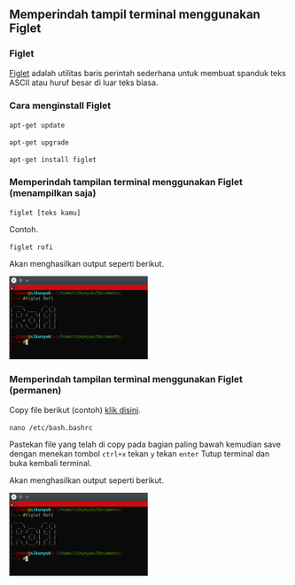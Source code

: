 <h2>Memperindah tampil terminal menggunakan Figlet</h2>
<h3>Figlet</h3>
<p><a href="http://www.figlet.org/">Figlet</a> adalah utilitas baris perintah sederhana untuk membuat spanduk teks ASCII atau huruf besar di luar teks biasa.</p>
<h3>Cara menginstall Figlet</h3>
<p><code>apt-get update</code></p>
<p><code>apt-get upgrade</code></p>
<p><code>apt-get install figlet</code></p>
<h3>Memperindah tampilan terminal menggunakan Figlet (menampilkan saja)</h3>
<p><code>figlet [teks kamu]</code></p>
<p>Contoh.</p>
<p><code>figlet rofi</code></p>
<p>Akan menghasilkan output seperti berikut.</p>
<img src="https://github.com/rofisikunyuk/Figlet/blob/main/Screenshot/20220206_170522.jpg" width="250" height="150">
<h3>Memperindah tampilan terminal menggunakan Figlet (permanen)</h3>
<p>Copy file berikut (contoh) <a href="https://github.com/rofisikunyuk/Figlet/blob/main/Example/Permanen.txt">klik disini</a>.</p>
<p><code>nano /etc/bash.bashrc</code></p>
<p>Pastekan file yang telah di copy pada bagian paling bawah kemudian save dengan menekan tombol <code>ctrl+x</code> tekan <code>y</code> tekan <code>enter</code> Tutup terminal dan buka kembali terminal.</p>
<p>Akan menghasilkan output seperti berikut.</p>
<img src="https://github.com/rofisikunyuk/Figlet/blob/main/Screenshot/20220206_170522.jpg" width="250" height="150">
